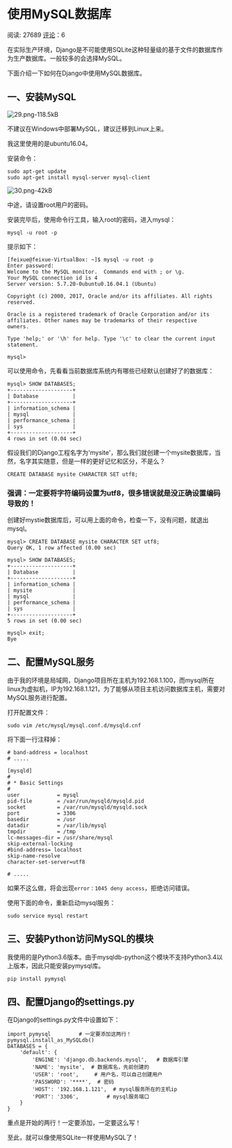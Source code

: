 # 使用MySQL数据库

阅读: 27689     [评论](http://www.liujiangblog.com/course/django/165#comments)：6

在实际生产环境，Django是不可能使用SQLite这种轻量级的基于文件的数据库作为生产数据库。一般较多的会选择MySQL。

下面介绍一下如何在Django中使用MySQL数据库。

## 一、安装MySQL

![29.png-118.5kB](http://static.zybuluo.com/feixuelove1009/nbc2jwhltc1vxvloelf713i9/29.png)

不建议在Windows中部署MySQL，建议迁移到Linux上来。

我这里使用的是ubuntu16.04。

安装命令：

```
sudo apt-get update
sudo apt-get install mysql-server mysql-client
```

![30.png-42kB](http://static.zybuluo.com/feixuelove1009/g8wybha3kuqkax9rwf19aled/30.png)

中途，请设置root用户的密码。

安装完毕后，使用命令行工具，输入root的密码，进入mysql：

```
mysql -u root -p
```

提示如下：

```
[feixue@feixue-VirtualBox: ~]$ mysql -u root -p
Enter password: 
Welcome to the MySQL monitor.  Commands end with ; or \g.
Your MySQL connection id is 4
Server version: 5.7.20-0ubuntu0.16.04.1 (Ubuntu)

Copyright (c) 2000, 2017, Oracle and/or its affiliates. All rights reserved.

Oracle is a registered trademark of Oracle Corporation and/or its
affiliates. Other names may be trademarks of their respective
owners.

Type 'help;' or '\h' for help. Type '\c' to clear the current input statement.

mysql> 
```

可以使用命令，先看看当前数据库系统内有哪些已经默认创建好了的数据库：

```
mysql> SHOW DATABASES;
+--------------------+
| Database           |
+--------------------+
| information_schema |
| mysql              |
| performance_schema |
| sys                |
+--------------------+
4 rows in set (0.04 sec)
```

假设我们的Django工程名字为'mysite'，那么我们就创建一个mysite数据库，当然，名字其实随意，但是一样的更好记忆和区分，不是么？

```
CREATE DATABASE mysite CHARACTER SET utf8;
```

### 强调：一定要将字符编码设置为utf8，很多错误就是没正确设置编码导致的！

创建好mystie数据库后，可以用上面的命令，检查一下，没有问题，就退出mysql。

```
mysql> CREATE DATABASE mysite CHARACTER SET utf8;
Query OK, 1 row affected (0.00 sec)

mysql> SHOW DATABASES;
+--------------------+
| Database           |
+--------------------+
| information_schema |
| mysite             |
| mysql              |
| performance_schema |
| sys                |
+--------------------+
5 rows in set (0.00 sec)

mysql> exit;
Bye
```

## 二、配置MySQL服务

由于我的环境是局域网，Django项目所在主机为192.168.1.100，而mysql所在linux为虚拟机，IP为192.168.1.121，为了能够从项目主机访问数据库主机，需要对MySQL服务进行配置。

打开配置文件：

```
sudo vim /etc/mysql/mysql.conf.d/mysqld.cnf
```

将下面一行注释掉：

```
# band-address = localhost
# .....

[mysqld]
#
# * Basic Settings
#
user            = mysql
pid-file        = /var/run/mysqld/mysqld.pid
socket          = /var/run/mysqld/mysqld.sock
port            = 3306
basedir         = /usr
datadir         = /var/lib/mysql
tmpdir          = /tmp
lc-messages-dir = /usr/share/mysql
skip-external-locking
#bind-address= localhost
skip-name-resolve
character-set-server=utf8

# .....
```

如果不这么做，将会出现`error：1045 deny access`，拒绝访问错误。

使用下面的命令，重新启动mysql服务：

```
sudo service mysql restart
```

## 三、安装Python访问MySQL的模块

我使用的是Python3.6版本。由于mysqldb-python这个模块不支持Python3.4以上版本，因此只能安装pymysql库。

```
pip install pymysql
```

## 四、配置Django的settings.py

在Django的settings.py文件中设置如下：

```
import pymysql         # 一定要添加这两行！           
pymysql.install_as_MySQLdb()
DATABASES = {
    'default': {
        'ENGINE': 'django.db.backends.mysql',   # 数据库引擎
        'NAME': 'mysite',  # 数据库名，先前创建的
        'USER': 'root',     # 用户名，可以自己创建用户
        'PASSWORD': '****',  # 密码
        'HOST': '192.168.1.121',  # mysql服务所在的主机ip
        'PORT': '3306',         # mysql服务端口
    }
}
```

重点是开始的两行！一定要添加，一定要这么写！

至此，就可以像使用SQLite一样使用MySQL了！
